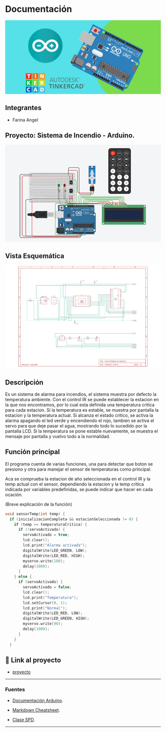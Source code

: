 # Documentación 
![Tinkercad](./img/ArduinoTinkercad.jpg)


## Integrantes 
- Farina Angel


## Proyecto: Sistema de Incendio - Arduino.
![Tinkercad](./img/SistemaIncendio.JPG)

## Vista Esquemática
![Tinkercad](./img/VistaEsquematica.JPG)


## Descripción
Es un sistema de alarma para incendios, el sistema muestra por defecto la temperatura ambiente. Con el control IR se puede establecer la estacion en la que nos encontramos, por lo cual esta definida una temperatura critica para cada estacion. Si la temperatura es estable, se muestra por pantalla la estacion y la temperatura actual. Si alcanza el estado critico, se activa la alarma apagando el led verde y encendiendo el rojo, tambien se activa el servo para que deje pasar el agua, mostrando todo lo sucedido por la pantalla LCD. Si la temperatura se pone estable nuevamente, se muestra el mensaje por pantalla y vuelvo todo a la normalidad.

## Función principal
El programa cuenta de varias funciones, una para detectar que boton se presiono y otra para manejar el sensor de temperaturas como principal.

Aca se comprueba la estacion de año seleccionada en el control IR y la temp actual con el sensor, dependiendo la estacion y la temp critica indicada por variables predefinidas, se puede indicar que hacer en cada ocación.

(Breve explicación de la función)

~~~ C++ (lenguaje en el que esta escrito)
void sensorTemp(int temp) {
  if (inicializacionCompleta && estacionSeleccionada != 0) {
    if (temp >= temperaturaCritica) {
      if (!servoActivado) {
        servoActivado = true;
        lcd.clear();
        lcd.print("Alarma activada");
        digitalWrite(LED_GREEN, LOW);
        digitalWrite(LED_RED, HIGH);
        myservo.write(180);
        delay(1000);
      }
    } else {
      if (servoActivado) {
        servoActivado = false;
        lcd.clear();
        lcd.print("Temperatura");
        lcd.setCursor(0, 1);
        lcd.print("Normal");
        digitalWrite(LED_RED, LOW);
        digitalWrite(LED_GREEN, HIGH);
        myservo.write(90);
        delay(1000);
      }
    }
  }

~~~

## :robot: Link al proyecto
- [proyecto](https://www.tinkercad.com/things/iGxalY338nD-sistema-de-incendio/editel?sharecode=LWF2JCK7LwS06zlWLrY1uYlrq-dABDe9hgAkmuF_nnw)

---
### Fuentes
- [Documentación Arduino](https://docs.arduino.cc/).

- [Markdown Cheatsheet](https://github.com/adam-p/markdown-here/wiki/Markdown-Cheatsheet).

- [Clase SPD](https://classroom.google.com/u/1/c/NTUyNTQ0MzQzNzY1).

---






